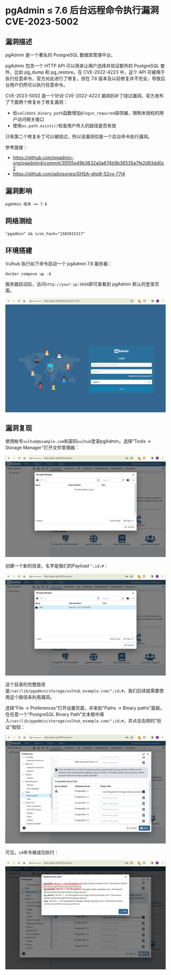 # pgAdmin ≤ 7.6 后台远程命令执行漏洞 CVE-2023-5002

## 漏洞描述

pgAdmin 是一个著名的 PostgreSQL 数据库管理平台。

pgAdmin 包含一个 HTTP API 可以用来让用户选择并验证额外的 PostgreSQL 套件，比如 pg_dump 和 pg_restore。在 CVE-2022-4223 中，这个 API 可被用于执行任意命令，官方对此进行了修复，但在 7.6 版本及以前修复并不完全，导致后台用户仍然可以执行任意命令。

CVE-2023-5002 是一个针对 CVE-2022-4223 漏洞的补丁绕过漏洞。官方发布了下面两个修复补丁修复漏洞：

- 给`validate_binary_path`函数增加`@login_required`装饰器，限制未授权的用户访问相关接口
- 使用`os.path.exists()`检查用户传入的路径是否有效

只有第二个修复补丁可以被绕过，所以该漏洞仅是一个后台命令执行漏洞。

参考链接：

- https://github.com/pgadmin-org/pgadmin4/commit/35f05e49b3632a0a674b9b36535a7fe2d93dd0c2
- https://github.com/advisories/GHSA-ghp8-52vx-77j4

## 漏洞影响

```
pgAdmin 版本 <= 7.6
```

## 网络测绘

```
"pgadmin" && icon_hash="1502815117"
```

## 环境搭建

Vulhub 执行如下命令启动一个 pgAdmin 7.6 服务器：

```
docker compose up -d
```

服务器启动后，访问`http://your-ip:5050`即可查看到 pgAdmin 默认的登录页面。

![](images/pgAdmin%20≤%207.6%20后台远程命令执行漏洞%20CVE-2023-5002/image-20240407151157948.png)

## 漏洞复现

使用帐号`vulhub@example.com`和密码`vulhub`登录pgAdmin。选择“Tools -> Storage Manager”打开文件管理器：

![](images/pgAdmin%20≤%207.6%20后台远程命令执行漏洞%20CVE-2023-5002/image-20240407151317890.png)



创建一个新的目录，名字是我们的Payload `";id;#`：

![](images/pgAdmin%20≤%207.6%20后台远程命令执行漏洞%20CVE-2023-5002/image-20240407151348622.png)



这个目录的完整路径是`/var/lib/pgadmin/storage/vulhub_example.com/";id;#`，我们后续就需要使用这个路径来利用漏洞。

选择“File -> Preferences”打开设置页面，并来到“Paths -> Binary paths”面板。在任意一个“PostgreSQL Binary Path”文本框中填入`/var/lib/pgadmin/storage/vulhub_example.com/";id;#`，并点击右侧的“验证”按钮：

![](images/pgAdmin%20≤%207.6%20后台远程命令执行漏洞%20CVE-2023-5002/image-20240407151528419.png)

可见，`id`命令被成功执行：

![](images/pgAdmin%20≤%207.6%20后台远程命令执行漏洞%20CVE-2023-5002/image-20240407151614950.png)

